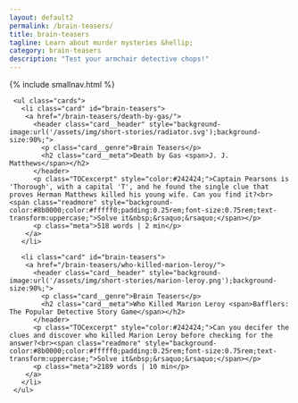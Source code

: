 ```yaml
---
layout: default2
permalink: /brain-teasers/
title: brain-teasers
tagline: Learn about murder mysteries &hellip;
category: brain-teasers
description: "Test your armchair detective chops!"
---
```


<div class="{{ page.title }}">

  {% include smallnav.html %}
    
  <div class="cf"></div>

  <section class="container card__container">

     <ul class="cards">
       <li class="card" id="brain-teasers">
        <a href="/brain-teasers/death-by-gas/">
          <header class="card__header" style="background-image:url('/assets/img/short-stories/radiator.svg');background-size:90%;">
            <p class="card__genre">Brain Teasers</p>
            <h2 class="card__meta">Death by Gas <span>J. J. Matthews</span></h2>
          </header>
          <p class="TOCexcerpt" style="color:#242424;">Captain Pearsons is 'Thorough', with a capital 'T', and he found the single clue that proves Herman Matthews killed his young wife. Can you find it?<br><span class="readmore" style="background-color:#8b0000;color:#fffff0;padding:0.25rem;font-size:0.75rem;text-transform:uppercase;">Solve it&nbsp;&rsaquo;&rsaquo;</span></p>
          <p class="meta">518 words | 2 min</p>
        </a>
       </li>

       <li class="card" id="brain-teasers">
        <a href="/brain-teasers/who-killed-marion-leroy/">
          <header class="card__header" style="background-image:url('/assets/img/short-stories/marion-leroy.png');background-size:90%;">
            <p class="card__genre">Brain Teasers</p>
            <h2 class="card__meta">Who Killed Marion Leroy <span>Bafflers: The Popular Detective Story Game</span></h2>
          </header>
          <p class="TOCexcerpt" style="color:#242424;">Can you decifer the clues and discover who killed Marion Leroy before checking for the answer?<br><span class="readmore" style="background-color:#8b0000;color:#fffff0;padding:0.25rem;font-size:0.75rem;text-transform:uppercase;">Solve it&nbsp;&rsaquo;&rsaquo;</span></p>
          <p class="meta">2189 words | 10 min</p>
        </a>
       </li>
     </ul>

  </section> <!-- end section .container .card__container -->

</div>
